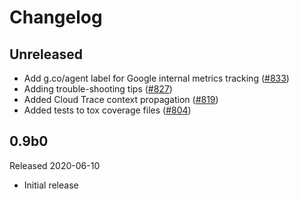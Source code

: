 # Changelog

## Unreleased

- Add g.co/agent label for Google internal metrics tracking
  ([#833](https://github.com/open-telemetry/opentelemetry-python/pull/833))
- Adding trouble-shooting tips
  ([#827](https://github.com/open-telemetry/opentelemetry-python/pull/827))
- Added Cloud Trace context propagation
  ([#819](https://github.com/open-telemetry/opentelemetry-python/pull/819))
- Added tests to tox coverage files
  ([#804](https://github.com/open-telemetry/opentelemetry-python/pull/804))

## 0.9b0

Released 2020-06-10

- Initial release
